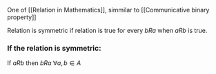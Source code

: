 One of [[Relation in Mathematics]], simmilar to [[Communicative binary property]]

Relation is symmetric if relation is true for every $bRa$ when $aRb$ is true.

### If the relation is symmetric:
If $aRb$ then $bRa\ \forall a,b \in A$
